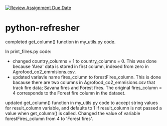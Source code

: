 [![Review Assignment Due Date](https://classroom.github.com/assets/deadline-readme-button-22041afd0340ce965d47ae6ef1cefeee28c7c493a6346c4f15d667ab976d596c.svg)](https://classroom.github.com/a/_G_SdF8U)
# python-refresher

completed get_column() function in my_utils.py code.

In print_filres.py code:
- changed country_columns = 1 to country_columns = 0.
This was done because 'Area' data is stored in first column, indexed from zero in Agrofood_co2_emmisions.csv.
- updated variavle name fires_column to forestFires_column.
This is done bacause there are two columns in Agrofood_co2_emmisions.csv that track fire data; Savana fires and Forest fires. The original fires_column = 4 corresponds to the Forest fire column in the dataset.

updated get_column() function in my_utils.py code to accept string values for result_column variable, and defaults to 1 if result_column is not passed a value when get_column() is called. Changed the value of variable forestFires_column from 4 to 'Forest fires'.